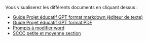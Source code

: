 Vous visualiserez les différents documents en cliquant dessus : 
- [Guide Projet éducatif GPT format markdown (éditeur de texte)](https://github.com/jopitoke/ief-projeteducatif-gpt/blob/main/ief%20dossier%20educatif%20gpt.md)
- [Guide Projet éducatif GPT format PDF](https://github.com/jopitoke/ief-projeteducatif-gpt/raw/main/ief%20dossier%20educatif%20gpt.pdf)
- [Prompts à modifier word](https://github.com/jopitoke/ief-projeteducatif-gpt/raw/main/prompt%20a%20modifier.odt)
- [SCCC petite et moyenne section](https://github.com/jopitoke/ief-projeteducatif-gpt/raw/main/SCCC%20PS%20et%20MS.pdf)
  
